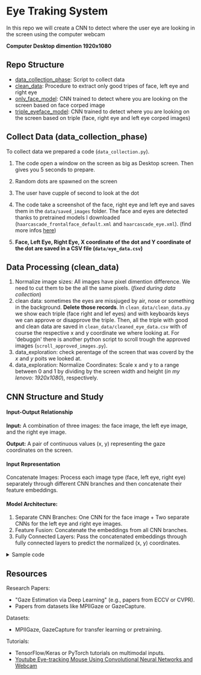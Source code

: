 # Eye Traking System

In this repo we will create a CNN to detect where the user eye are looking in the screen using the computer webcam

**Computer Desktop dimention 1920x1080**

## Repo Structure

- [data_collection_phase](https://github.com/GRINGOLOCO7/Eye_Traking/tree/main/data_collection_phase): Script to collect data
- [clean_data](https://github.com/GRINGOLOCO7/Eye_Traking/tree/main/clean_data): Procedure to extract only good tripes of face, left eye and right eye
- [only_face_model](https://github.com/GRINGOLOCO7/Eye_Traking/tree/main/only_face_model): CNN trained to detect where you are looking on the screen based on face corped image
- [triple_eyeface_model](https://github.com/GRINGOLOCO7/Eye_Traking/tree/main/triple_eyeface_model): CNN trained to detect where you are looking on the screen based on triple (face, right eye and left eye corped images)

## Collect Data (data_collection_phase)

To collect data we prepared a code (`data_collection.py`).

1. The code open a window on the screen as big as Desktop screen. Then gives you 5 seconds to prepare.

2. Random dots are spawned on the screen

3. The user have cupple of second to look at the dot

4. The code take a screenshot of the face, right eye and left eye and saves them in the `data/saved_images` folder. The face and eyes are detected thanks to pretrained models I downloaded (`haarcascade_frontalface_default.xml` and `haarcascade_eye.xml`). (find more infos [here](https://www.geeksforgeeks.org/opencv-python-program-face-detection/))

5. **Face, Left Eye, Right Eye, X coordinate of the dot and Y coordinate of the dot are saved in a CSV file (`data/eye_data.csv`)**


## Data Processing (clean_data)
1. Normalize image sizes: All images have pixel dimention difference. We need to cut them to be the all the same pixels. (_fixed during data collection_)
1. clean data: sometimes the eyes are missjuged by air, nose or something in the background. **Delete those records**. In `clean_data/clean_data.py` we show each triple (face right and lef eyes) and with keyboards keys we can approve or disapprove the triple. Then, all the triple with good and clean data are saved in `clean_data/cleaned_eye_data.csv` with of course the respective x and y coordinate we where looking at. For 'debuggin' there is another python script to scroll trough the approved images (`scroll_approved_images.py`).
1. data_exploration: check perentage of the screen that was coverd by the _x_ and _y_ poits we looked at.
2. data_exploration: Normalize Coordinates: Scale x and y to a range between 0 and 1 by dividing by the screen width and height (_in my lenovo: 1920x1080_), respectively.

## CNN Structure and Study

#### Input-Output Relationship

**Input:** A combination of three images: the face image, the left eye image, and the right eye image.

**Output:** A pair of continuous values (x, y) representing the gaze coordinates on the screen.

#### Input Representation
Concatenate Images: Process each image type (face, left eye, right eye) separately through different CNN branches and then concatenate their feature embeddings.

#### Model Architecture:
1. Separate CNN Branches: One CNN for the face image + Two separate CNNs for the left eye and right eye images.
2. Feature Fusion: Concatenate the embeddings from all CNN branches.
3. Fully Connected Layers: Pass the concatenated embeddings through fully connected layers to predict the normalized (x, y) coordinates.
<details>
  <summary>Sample code</summary>

    ```python
    import tensorflow as tf
    from tensorflow.keras import layers, models

    # Define CNN for processing images
    def create_cnn(input_shape):
        model = models.Sequential([
            layers.Conv2D(32, (3, 3), activation='relu', input_shape=input_shape),
            layers.MaxPooling2D((2, 2)),
            layers.Conv2D(64, (3, 3), activation='relu'),
            layers.MaxPooling2D((2, 2)),
            layers.Conv2D(128, (3, 3), activation='relu'),
            layers.Flatten(),
            layers.Dense(128, activation='relu'),
        ])
        return model

    # Input shapes
    face_input = layers.Input(shape=(64, 64, 3))  # Example shape for face
    left_eye_input = layers.Input(shape=(32, 32, 3))  # Example shape for left eye
    right_eye_input = layers.Input(shape=(32, 32, 3))  # Example shape for right eye

    # Create CNN branches
    face_branch = create_cnn((64, 64, 3))(face_input)
    left_eye_branch = create_cnn((32, 32, 3))(left_eye_input)
    right_eye_branch = create_cnn((32, 32, 3))(right_eye_input)

    # Concatenate features
    concatenated = layers.Concatenate()([face_branch, left_eye_branch, right_eye_branch])

    # Fully connected layers
    fc = layers.Dense(256, activation='relu')(concatenated)
    fc = layers.Dense(128, activation='relu')(fc)
    output = layers.Dense(2, activation='linear')(fc)  # Predict (x, y)

    # Build model
    model = models.Model(inputs=[face_input, left_eye_input, right_eye_input], outputs=output)
    model.compile(optimizer='adam', loss='mean_squared_error', metrics=['mae'])

    model.summary()
    ```

</details>

## Resources

Research Papers:

- "Gaze Estimation via Deep Learning" (e.g., papers from ECCV or CVPR).
- Papers from datasets like MPIIGaze or GazeCapture.

Datasets:

- MPIIGaze, GazeCapture for transfer learning or pretraining.

Tutorials:

- TensorFlow/Keras or PyTorch tutorials on multimodal inputs.
- [Youtube Eye-tracking Mouse Using Convolutional Neural Networks and Webcam](https://www.youtube.com/watch?v=iV9ZkvdsL7I)
